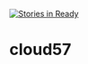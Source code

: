 [![Stories in Ready](https://badge.waffle.io/CloudyDirk/cloud57.png?label=ready&title=Ready)](https://waffle.io/CloudyDirk/cloud57)
# cloud57
